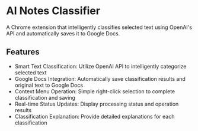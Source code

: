 # AI Notes Classifier

A Chrome extension that intelligently classifies selected text using OpenAI's API and automatically saves it to Google Docs.

## Features

- Smart Text Classification: Utilize OpenAI API to intelligently categorize selected text
- Google Docs Integration: Automatically save classification results and original text to Google Docs
- Context Menu Operation: Simple right-click selection to complete classification and saving
- Real-time Status Updates: Display processing status and operation results
- Classification Explanation: Provide detailed explanations for each classification
